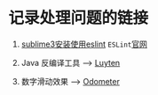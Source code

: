 # 记录处理问题的链接
1. [sublime3安装使用eslint](http://blog.csdn.net/gdp12315_gu/article/details/53994029) `ESLint`[官网](https://eslint.org/)

2. Java 反编译工具 --> [Luyten](https://github.com/deathmarine/Luyten)

3. 数字滑动效果 --> [Odometer](http://github.hubspot.com/odometer/)
